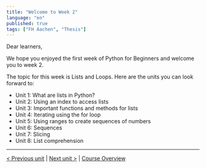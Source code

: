 ```yaml
---
title: "Welcome to Week 2"
language: "en"
published: true
tags: ["FH Aachen", "Thesis"]
---
```


Dear learners,

We hope you enjoyed the first week of Python for Beginners and welcome you to week 2.

The topic for this week is Lists and Loops. Here are the units you can look forward to: 

+ Unit 1: What are lists in Python?
+ Unit 2: Using an index to access lists
+ Unit 3: Important functions and methods for lists
+ Unit 4: Iterating using the for loop
+ Unit 5: Using ranges to create sequences of numbers
+ Unit 6: Sequences
+ Unit 7: Slicing
+ Unit 8: List comprehension

---

[< Previous unit](/teaching/python-mooc/week1_additional_material) | [Next unit >](/teaching/python-mooc/week2_unit1_lists_in_python) |
[Course Overview](/teaching/python-mooc)